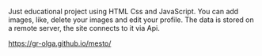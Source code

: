  Just educational project using HTML Css and JavaScript. 
 You can add images, like, delete your images and edit your profile. 
 The data is stored on a remote server, the site connects to it via Api.

https://gr-olga.github.io/mesto/
